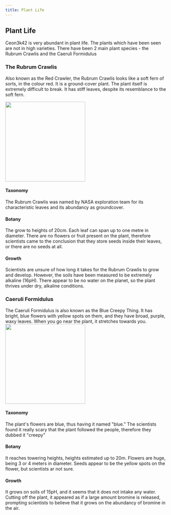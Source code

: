 ```yaml
---
title: Plant Life
---
```


## Plant Life
Ceon3k42 is very abundant in plant life. The plants which have been seen are not in high varieties. There have been 2 main plant species - the Rubrum Crawlis and the Caeruli Formidulus

### The Rubrum Crawlis
<p class="lr">Also known as the Red Crawler, the Rubrum Crawlis looks like a soft fern of sorts, in the colour red. It is a ground-cover plant. The plant itself is extremely difficult to break. It has stiff leaves, despite its resemblance to the soft fern.</p> <img src="https://ceon3k42.github.io/assets/red-plant.png" class="oi" width=250px>

<h4 class="lr">Taxonomy</h4>
<p class="lr">The Rubrum Crawlis was named by NASA exploration team for its characteristic leaves and its abundancy as groundcover.</p>

#### Botany
The grow to heights of 20cm. Each leaf can span up to one metre in diameter. There are no flowers or fruit present on the plant, therefore scientists came to the conclusion that they store seeds inside their leaves, or there are no seeds at all.

#### Growth
Scientists are unsure of how long it takes for the Rubrum Crawlis to grow and develop. However, the soils have been measured to be extremely alkaline (16pH). There appear to be no water on the planet, so the plant thrives under dry, alkaline conditions. 

### Caeruli Formidulus

The Caeruli Formidulus is also known as the Blue Creepy Thing. It has bright, blue flowers with yellow spots on them, and they have broad, purple, waxy leaves. When you go near the plant, it stretches towards you. <img src="https://ceon3k42.github.io/assets/blue-plant.png" class="oi" width=250px>

#### Taxonomy
The plant's flowers are blue, thus having it named "blue." The scientists found it really scary that the plant followed the people, therefore they dubbed it "creepy"

#### Botany
It reaches towering heights, heights estimated up to 20m. Flowers are huge, being 3 or 4 meters in diameter. Seeds appear to be the yellow spots on the flower, but scientists ar not sure.

#### Growth
It grows on soils of 15pH, and it seems that it does not intake any water. Cutting off the plant, it appeared as if a large amount bromine is released, prompting scientists to believe that it grows on the abundancy of bromine in the air.